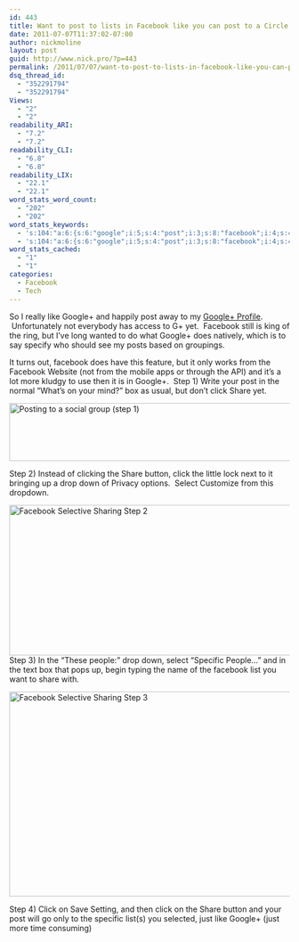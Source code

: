 ```yaml
---
id: 443
title: Want to post to lists in Facebook like you can post to a Circle in Google+? You can!
date: 2011-07-07T11:37:02-07:00
author: nickmoline
layout: post
guid: http://www.nick.pro/?p=443
permalink: /2011/07/07/want-to-post-to-lists-in-facebook-like-you-can-post-to-a-circle-in-google-you-can/
dsq_thread_id:
  - "352291794"
  - "352291794"
Views:
  - "2"
  - "2"
readability_ARI:
  - "7.2"
  - "7.2"
readability_CLI:
  - "6.8"
  - "6.8"
readability_LIX:
  - "22.1"
  - "22.1"
word_stats_word_count:
  - "202"
  - "202"
word_stats_keywords:
  - 's:104:"a:6:{s:6:"google";i:5;s:4:"post";i:3;s:8:"facebook";i:4;s:4:"step";i:4;s:5:"click";i:4;s:5:"share";i:4;}";'
  - 's:104:"a:6:{s:6:"google";i:5;s:4:"post";i:3;s:8:"facebook";i:4;s:4:"step";i:4;s:5:"click";i:4;s:5:"share";i:4;}";'
word_stats_cached:
  - "1"
  - "1"
categories:
  - Facebook
  - Tech
---
```

So I really like Google+ and happily post away to my [Google+ Profile](http://gplus.to/nickmoline).  Unfortunately not everybody has access to G+ yet.  Facebook still is king of the ring, but I&#8217;ve long wanted to do what Google+ does natively, which is to say specify who should see my posts based on groupings.

It turns out, facebook does have this feature, but it only works from the Facebook Website (not from the mobile apps or through the API) and it&#8217;s a lot more kludgy to use then it is in Google+.  <!--more-->Step 1) Write your post in the normal &#8220;What&#8217;s on your mind?&#8221; box as usual, but don&#8217;t click Share yet.

<img class="aligncenter size-full wp-image-444" title="Posting to a social group (step 1)" alt="Posting to a social group (step 1)" src="https://i0.wp.com/www.nick.pro/wp-content/uploads/2011/07/Region-capture-1.png?resize=522%2C104&#038;ssl=1" width="522" height="104" data-recalc-dims="1" /> 

Step 2) Instead of clicking the Share button, click the little lock next to it bringing up a drop down of Privacy options.  Select Customize from this dropdown.

<img class="aligncenter size-full wp-image-445" title="Facebook Selective Sharing Step 2" alt="Facebook Selective Sharing Step 2" src="https://i1.wp.com/www.nick.pro/wp-content/uploads/2011/07/Region-capture-2.png?resize=518%2C270&#038;ssl=1" width="518" height="270" data-recalc-dims="1" /> Step 3) In the &#8220;These people:&#8221; drop down, select &#8220;Specific People&#8230;&#8221; and in the text box that pops up, begin typing the name of the facebook list you want to share with.

<img class="aligncenter size-full wp-image-446" title="Facebook Selective Sharing Step 3" alt="Facebook Selective Sharing Step 3" src="https://i0.wp.com/www.nick.pro/wp-content/uploads/2011/07/Region-capture-4.png?resize=555%2C368&#038;ssl=1" width="555" height="368" data-recalc-dims="1" /> 

Step 4) Click on Save Setting, and then click on the Share button and your post will go only to the specific list(s) you selected, just like Google+ (just more time consuming)